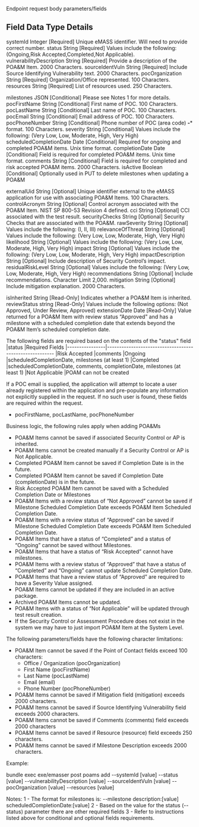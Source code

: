 Endpoint request body parameters/fields

Field                   Data Type  Details
-------------------------------------------------------------------------------------------------
systemId                 Integer   [Required] Unique eMASS identifier. Will need to provide correct number.
status                   String    [Required] Values include the following: (Ongoing,Risk Accepted,Completed,Not Applicable).
vulnerabilityDescription String    [Required] Provide a description of the POA&M Item. 2000 Characters.
sourceIdentVuln          String    [Required] Include Source Identifying Vulnerability text. 2000 Characters.
pocOrganization          String    [Required] Organization/Office represented. 100 Characters.
resources                String    [Required] List of resources used. 250 Characters.

milestones               JSON      [Conditional] Please see Notes 1 for more details.
pocFirstName             String    [Conditional] First name of POC. 100 Characters.
pocLastName              String    [Conditional] Last name of POC. 100 Characters.
pocEmail                 String    [Conditional] Email address of POC. 100 Characters.
pocPhoneNumber           String    [Conditional] Phone number of POC (area code) ***-**** format. 100 Characters.
severity                 String    [Conditional] Values include the following: (Very Low, Low, Moderate, High, Very High)
scheduledCompletionDate  Date      [Conditional] Required for ongoing and completed POA&M items. Unix time format.
completionDate           Date      [Conditional] Field is required for completed POA&M items. Unix time format.
comments                 String    [Conditional] Field is required for completed and risk accepted POA&M items. 2000 Characters.
isActive                 Boolean   [Conditional] Optionally used in PUT to delete milestones when updating a POA&M

externalUid              String    [Optional] Unique identifier external to the eMASS application for use with associating POA&M Items. 100 Characters.
controlAcronym           String    [Optional] Control acronym associated with the POA&M Item. NIST SP 800-53 Revision 4 defined.
cci                      String    [Optional] CCI associated with the test result.
securityChecks           String    [Optional] Security Checks that are associated with the POA&M.
rawSeverity              String    [Optional] Values include the following: (I, II, III)
relevanceOfThreat        String    [Optional] Values include the following: (Very Low, Low, Moderate, High, Very High)
likelihood               String    [Optional] Values include the following: (Very Low, Low, Moderate, High, Very High)
impact                   String    [Optional] Values include the following: (Very Low, Low, Moderate, High, Very High)
impactDescription        String    [Optional] Include description of Security Control’s impact.
residualRiskLevel        String    [Optional] Values include the following: (Very Low, Low, Moderate, High, Very High)
recommendations          String    [Optional] Include recommendations. Character Limit 2,000.
mitigation               String    [Optional] Include mitigation explanation. 2000 Characters.

isInherited              String    [Read-Only] Indicates whether a POA&M Item is inherited.
reviewStatus             string    [Read-Only] Values include the following options: (Not Approved, Under Review, Approved)
extensionDate            Date      [Read-Only] Value returned for a POA&M Item with review status “Approved” and has a milestone
                                               with a scheduled completion date that extends beyond the POA&M Item’s scheduled completion date.


The following fields are required based on the contents of the "status" field
  |status          |Required Fields
  |----------------|--------------------------------------------------------
  |Risk Accepted   |comments 
  |Ongoing         |scheduledCompletionDate, milestones (at least 1)
  |Completed       |scheduledCompletionDate, comments, completionDate, milestones (at least 1)
  |Not Applicable  |POAM can not be created

If a POC email is supplied, the application will attempt to locate a user
already registered within the application and pre-populate any information
not explicitly supplied in the request. If no such user is found, these
fields are required within the request.
  - pocFirstName, pocLastName, pocPhoneNumber

Business logic, the following rules apply when adding POA&Ms

- POA&M Items cannot be saved if associated Security Control or AP is inherited.
- POA&M Items cannot be created manually if a Security Control or AP is Not Applicable.
- Completed POA&M Item cannot be saved if Completion Date is in the future.
- Completed POA&M Item cannot be saved if Completion Date (completionDate) is in the future.
- Risk Accepted POA&M Item cannot be saved with a Scheduled Completion Date or Milestones
- POA&M Items with a review status of “Not Approved” cannot be saved if Milestone Scheduled Completion Date exceeds POA&M Item  Scheduled Completion Date.
- POA&M Items with a review status of “Approved” can be saved if Milestone Scheduled Completion Date exceeds POA&M Item Scheduled Completion Date.
- POA&M Items that have a status of “Completed” and a status of “Ongoing” cannot be saved without Milestones.
- POA&M Items that have a status of “Risk Accepted” cannot have milestones.
- POA&M Items with a review status of “Approved” that have a status of “Completed” and “Ongoing” cannot update Scheduled Completion Date.
- POA&M Items that have a review status of “Approved” are required to have a Severity Value assigned.
- POA&M Items cannot be updated if they are included in an active package.
- Archived POA&M Items cannot be updated.
- POA&M Items with a status of “Not Applicable” will be updated through test result creation.
- If the Security Control or Assessment Procedure does not exist in the system we may have to just import POA&M Item at the System Level.


The following parameters/fields have the following character limitations:
- POA&M Item cannot be saved if the Point of Contact fields exceed 100 characters:
  - Office / Organization (pocOrganization)
  - First Name            (pocFirstName)
  - Last Name             (pocLastName)
  - Email                 (email)
  - Phone Number          (pocPhoneNumber)
- POA&M Items cannot be saved if Mitigation field (mitigation) exceeds 2000 characters.
- POA&M Items cannot be saved if Source Identifying Vulnerability field exceeds 2000 characters.
- POA&M Items cannot be saved if Comments (comments) field exceeds 2000 characters 
- POA&M Items cannot be saved if Resource (resource) field exceeds 250 characters.
- POA&M Items cannot be saved if Milestone Description exceeds 2000 characters.

Example:

bundle exec exe/emasser post poams add --systemId [value] --status [value] --vulnerabilityDescription [value] --sourceIdentVuln [value] --pocOrganization [value] --resources [value]

Notes:
1 - The format for milestones is:
    --milestone description:[value] scheduledCompletionDate:[value]
2 - Based on the value for the status (--status) parameter there are other required fields
3 - Refer to instructions listed above for conditional and optional fields requirements.
